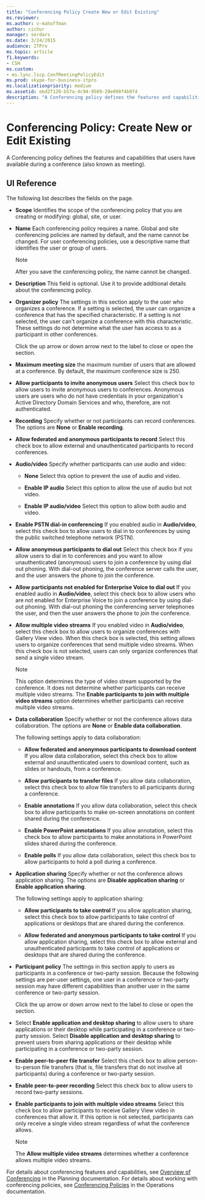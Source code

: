 ```yaml
---
title: "Conferencing Policy Create New or Edit Existing"
ms.reviewer: 
ms.author: v-mahoffman
author: cichur
manager: serdars
ms.date: 3/24/2015
audience: ITPro
ms.topic: article
f1.keywords:
- CSH
ms.custom:
- ms.lync.lscp.ConfMeetingPolicyEdit
ms.prod: skype-for-business-itpro
ms.localizationpriority: medium
ms.assetid: ebd2f120-b57a-4c94-9509-20e098f4b0f4
description: "A Conferencing policy defines the features and capabilities that users have available during a conference (also known as meeting)."
---
```


# Conferencing Policy: Create New or Edit Existing

A Conferencing policy defines the features and capabilities that users have available during a conference (also known as meeting).

## UI Reference

The following list describes the fields on the page.

- **Scope** Identifies the scope of the conferencing policy that you are creating or modifying: global, site, or user.

- **Name** Each conferencing policy requires a name. Global and site conferencing policies are named by default, and the name cannot be changed. For user conferencing policies, use a descriptive name that identifies the user or group of users.

    > [!NOTE]
    > After you save the conferencing policy, the name cannot be changed.

- **Description** This field is optional. Use it to provide additional details about the conferencing policy.

- **Organizer policy** The settings in this section apply to the user who organizes a conference. If a setting is selected, the user can organize a conference that has the specified characteristic. If a setting is not selected, the user can't organize a conference with this characteristic. These settings do not determine what the user has access to as a participant in other conferences.

    Click the up arrow or down arrow next to the label to close or open the section.

- **Maximum meeting size** the maximum number of users that are allowed at a conference. By default, the maximum conference size is 250.

- **Allow participants to invite anonymous users** Select this check box to allow users to invite anonymous users to conferences. Anonymous users are users who do not have credentials in your organization's Active Directory Domain Services and who, therefore, are not authenticated.

- **Recording** Specify whether or not participants can record conferences. The options are **None** or **Enable recording**.

- **Allow federated and anonymous participants to record** Select this check box to allow external and unauthenticated participants to record conferences.

- **Audio/video** Specify whether participants can use audio and video:

  - **None** Select this option to prevent the use of audio and video.

  - **Enable IP audio** Select this option to allow the use of audio but not video.

  - **Enable IP audio/video** Select this option to allow both audio and video.

- **Enable PSTN dial-in conferencing** If you enabled audio in **Audio/video**, select this check box to allow users to dial in to conferences by using the public switched telephone network (PSTN).

- **Allow anonymous participants to dial out** Select this check box if you allow users to dial in to conferences and you want to allow unauthenticated (anonymous) users to join a conference by using dial out phoning. With dial-out phoning, the conference server calls the user, and the user answers the phone to join the conference.

- **Allow participants not enabled for Enterprise Voice to dial out** If you enabled audio in **Audio/video**, select this check box to allow users who are not enabled for Enterprise Voice to join a conference by using dial-out phoning. With dial-out phoning the conferencing server telephones the user, and then the user answers the phone to join the conference.

- **Allow multiple video streams** If you enabled video in **Audio/video**, select this check box to allow users to organize conferences with Gallery View video. When this check box is selected, this setting allows users to organize conferences that send multiple video streams. When this check box is not selected, users can only organize conferences that send a single video stream.

    > [!NOTE]
    > This option determines the type of video stream supported by the conference. It does not determine whether participants can receive multiple video streams. The **Enable participants to join with multiple video streams** option determines whether participants can receive multiple video streams.

- **Data collaboration** Specify whether or not the conference allows data collaboration. The options are **None** or **Enable data collaboration**.

    The following settings apply to data collaboration:

  - **Allow federated and anonymous participants to download content** If you allow data collaboration, select this check box to allow external and unauthenticated users to download content, such as slides or handouts, from a conference.

  - **Allow participants to transfer files** If you allow data collaboration, select this check box to allow file transfers to all participants during a conference.

  - **Enable annotations** If you allow data collaboration, select this check box to allow participants to make on-screen annotations on content shared during the conference.

  - **Enable PowerPoint annotations** If you allow annotation, select this check box to allow participants to make annotations in PowerPoint slides shared during the conference.

  - **Enable polls** If you allow data collaboration, select this check box to allow participants to hold a poll during a conference.

- **Application sharing** Specify whether or not the conference allows application sharing. The options are **Disable application sharing** or **Enable application sharing**.

    The following settings apply to application sharing:

  - **Allow participants to take control** If you allow application sharing, select this check box to allow participants to take control of applications or desktops that are shared during the conference.

  - **Allow federated and anonymous participants to take control** If you allow application sharing, select this check box to allow external and unauthenticated participants to take control of applications or desktops that are shared during the conference.

- **Participant policy** The settings in this section apply to users as participants in a conference or two-party session. Because the following settings are per-user settings, one user in a conference or two-party session may have different capabilities than another user in the same conference or two-party session.

    Click the up arrow or down arrow next to the label to close or open the section.

- Select **Enable application and desktop sharing** to allow users to share applications or their desktop while participating in a conference or two-party session. Select **Disable application and desktop sharing** to prevent users from sharing applications or their desktop while participating in a conference or two-party session.

- **Enable peer-to-peer file transfer** Select this check box to allow person-to-person file transfers (that is, file transfers that do not involve all participants) during a conference or two-party session.

- **Enable peer-to-peer recording** Select this check box to allow users to record two-party sessions.

- **Enable participants to join with multiple video streams** Select this check box to allow participants to receive Gallery View video in conferences that allow it. If this option is not selected, participants can only receive a single video stream regardless of what the conference allows.

    > [!NOTE]
    > The **Allow multiple video streams** determines whether a conference allows multiple video streams.

For details about conferencing features and capabilities, see [Overview of Conferencing](/previous-versions/office/lync-server-2013/lync-server-2013-overview-of-conferencing) in the Planning documentation. For details about working with conferencing policies, see [Conferencing Policies](/previous-versions/office/lync-server-2013/lync-server-2013-conferencing-policies) in the Operations documentation.